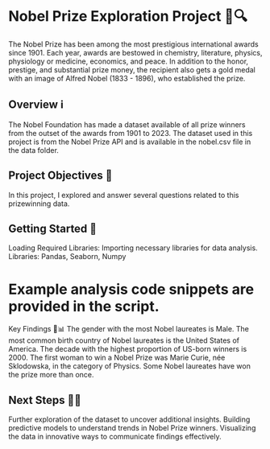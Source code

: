 # Nobel Prize Exploration Project 🏅🔍
The Nobel Prize has been among the most prestigious international awards since 1901. Each year, awards are bestowed in chemistry, literature, physics, physiology or medicine, economics, and peace. In addition to the honor, prestige, and substantial prize money, the recipient also gets a gold medal with an image of Alfred Nobel (1833 - 1896), who established the prize.

## Overview ℹ️
The Nobel Foundation has made a dataset available of all prize winners from the outset of the awards from 1901 to 2023. The dataset used in this project is from the Nobel Prize API and is available in the nobel.csv file in the data folder.

## Project Objectives 🎯
In this project, I explored and answer several questions related to this prizewinning data. 

## Getting Started 🚀
Loading Required Libraries: Importing necessary libraries for data analysis.
Libraries: Pandas, Seaborn, Numpy

# Example analysis code snippets are provided in the script.
Key Findings 🔑📊
The gender with the most Nobel laureates is Male.
The most common birth country of Nobel laureates is the United States of America.
The decade with the highest proportion of US-born winners is 2000.
The first woman to win a Nobel Prize was Marie Curie, née Sklodowska, in the category of Physics.
Some Nobel laureates have won the prize more than once.
## Next Steps 🚶‍♂️
Further exploration of the dataset to uncover additional insights.
Building predictive models to understand trends in Nobel Prize winners.
Visualizing the data in innovative ways to communicate findings effectively.
